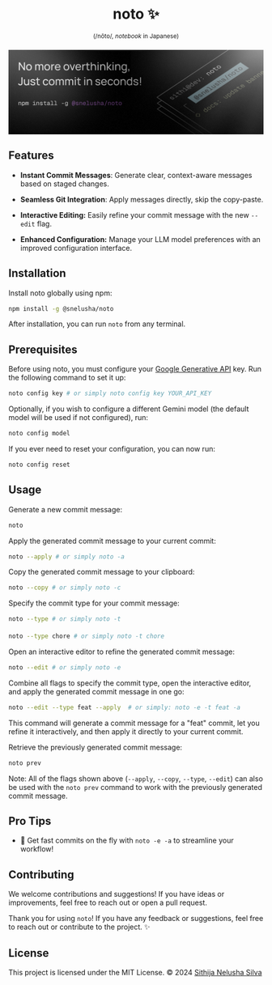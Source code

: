 <h1 align="center">noto ✨</h1>
<p align="center"><sup>(/nōto/, <em>notebook</em> in Japanese)</sup></p>
<img src="https://github.com/snelusha/static/blob/main/noto/banner-sharp.png?raw=true" align="center"></img>

## Features

- **Instant Commit Messages**: Generate clear, context-aware messages based on staged changes.

- **Seamless Git Integration**: Apply messages directly, skip the copy-paste.

- **Interactive Editing:** Easily refine your commit message with the new `--edit` flag.

- **Enhanced Configuration:** Manage your LLM model preferences with an improved configuration interface.

## Installation

Install noto globally using npm:

```bash
npm install -g @snelusha/noto
```

After installation, you can run `noto` from any terminal.

## Prerequisites

Before using noto, you must configure your [Google Generative API](https://aistudio.google.com/app/apikey) key. Run the following command to set it up:

```bash
noto config key # or simply noto config key YOUR_API_KEY
```

Optionally, if you wish to configure a different Gemini model (the default model will be used if not configured), run:

```bash
noto config model
```

If you ever need to reset your configuration, you can now run:

```bash
noto config reset
```

## Usage

Generate a new commit message:

```bash
noto
```

Apply the generated commit message to your current commit:

```bash
noto --apply # or simply noto -a
```

Copy the generated commit message to your clipboard:

```bash
noto --copy # or simply noto -c
```

Specify the commit type for your commit message:

```bash
noto --type # or simply noto -t

noto --type chore # or simply noto -t chore
```

Open an interactive editor to refine the generated commit message:

```bash
noto --edit # or simply noto -e
```

Combine all flags to specify the commit type, open the interactive editor, and apply the generated commit message in one go:

```bash
noto --edit --type feat --apply  # or simply: noto -e -t feat -a
```

This command will generate a commit message for a "feat" commit, let you refine it interactively, and then apply it directly to your current commit.

Retrieve the previously generated commit message:

```bash
noto prev
```

Note: All of the flags shown above (`--apply`, `--copy`, `--type`, `--edit`) can also be used with the `noto prev` command to work with the previously generated commit message.

## Pro Tips

- 🚀 Get fast commits on the fly with `noto -e -a` to streamline your workflow!

## Contributing

We welcome contributions and suggestions! If you have ideas or improvements, feel free to reach out or open a pull request.

Thank you for using `noto`! If you have any feedback or suggestions, feel free to reach out or contribute to the project. ✨

## License

This project is licensed under the MIT License.
© 2024 [Sithija Nelusha Silva](https://github.com/snelusha)
